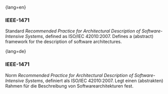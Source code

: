 {lang=en}
### IEEE-1471

Standard _Recommended Practice for Architectural Description of Software-Intensive Systems_,
defined as ISO/IEC 42010:2007. Defines a (abstract) framework for the description of software architectures.


{lang=de}
### IEEE-1471

Norm *Recommended Practice for Architectural Description of
Software-Intensive Systems*, definiert als ISO/IEC 42010:2007. Legt
einen (abstrakten) Rahmen für die Beschreibung von
Softwarearchitekturen fest.


